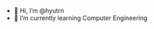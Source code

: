 - 👋 Hi, I’m @hyutrn
- 🌱 I’m currently learning Computer Engineering

<!---
hyutrn/hyutrn is a ✨ special ✨ repository because its `README.md` (this file) appears on your GitHub profile.
You can click the Preview link to take a look at your changes.
--->

